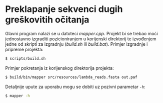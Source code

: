 # Preklapanje sekvenci dugih greškovitih očitanja
Glavni program nalazi se u datoteci _mapper.cpp_.
Projekt bi se trebao moći jednostavno izgraditi pozicioniranjem u korijenski direktorij te izvođenjem jedne od skripti za izgradnju (_build.sh_ ili _build.bat_).
Primjer izgradnje i pripreme projekta:  
```sh
$ scripts/build.sh
```  
Primjer pokretanja iz korijenskog direktorija projekta:
```sh
$ build/bin/mapper src/resources/lambda_reads.fasta out.paf 
```  
Detaljnije upute za uporabu mogu se dobiti uz pozivni parametar `-h`:
```sh
$ mapper -h
```  
